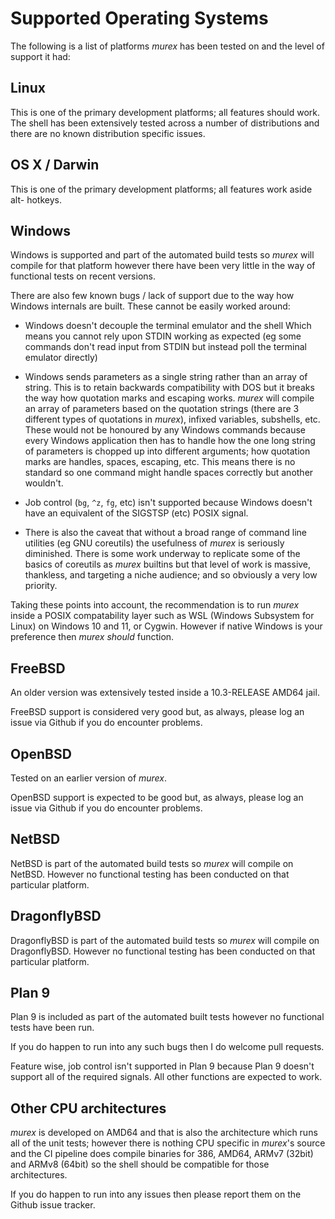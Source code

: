 # Supported Operating Systems

The following is a list of platforms _murex_ has been tested on and the
level of support it had:

## Linux

This is one of the primary development platforms; all features should work. The
shell has been extensively tested across a number of distributions and there
are no known distribution specific issues.

## OS X / Darwin

This is one of the primary development platforms; all features work aside alt-
hotkeys.

## Windows

Windows is supported and part of the automated build tests so _murex_ will
compile for that platform however there have been very little in the way of
functional tests on recent versions.

There are also few known bugs / lack of support due to the way how Windows
internals are built. These cannot be easily worked around:

* Windows doesn't decouple the terminal emulator and the shell Which means you
  cannot rely upon STDIN working as expected (eg some commands don't read input
  from STDIN but instead poll the terminal emulator directly)

* Windows sends parameters as a single string rather than an array of string.
  This is to retain backwards compatibility with DOS but it breaks the way how
  quotation marks and escaping works. _murex_ will compile an array of
  parameters based on the quotation strings (there are 3 different types of
  quotations in _murex_), infixed variables, subshells, etc. These would not be
  honoured by any Windows commands because every Windows application then has
  to handle how the one long string of parameters is chopped up into different
  arguments; how quotation marks are handles, spaces, escaping, etc. This means
  there is no standard so one command might handle spaces correctly but another
  wouldn't.

* Job control (`bg`, `^z`, `fg`, etc) isn't supported because Windows doesn't
  have an equivalent of the SIGSTSP (etc) POSIX signal. 

* There is also the caveat that without a broad range of command line utilities
  (eg GNU coreutils) the usefulness of _murex_ is seriously diminished. There
  is some work underway to replicate some of the basics of coreutils as _murex_
  builtins but that level of work is massive, thankless, and targeting a niche
  audience; and so obviously a very low priority.
  
Taking these points into account, the recommendation is to run _murex_ inside a
POSIX compatability layer such as WSL (Windows Subsystem for Linux) on Windows
10 and 11, or Cygwin. However if native Windows is your preference then _murex_
*should* function.

## FreeBSD

An older version was extensively tested inside a 10.3-RELEASE AMD64 jail.

FreeBSD support is considered very good but, as always, please log an issue via
Github if you do encounter problems.

## OpenBSD

Tested on an earlier version of _murex_.

OpenBSD support is expected to be good but, as always, please log an issue via
Github if you do encounter problems.

## NetBSD

NetBSD is part of the automated build tests so _murex_ will compile on NetBSD.
However no functional testing has been conducted on that particular platform.

## DragonflyBSD

DragonflyBSD is part of the automated build tests so _murex_ will compile on
DragonflyBSD. However no functional testing has been conducted on that
particular platform.

## Plan 9

Plan 9 is included as part of the automated built tests however no functional
tests have been run.

If you do happen to run into any such bugs then I do welcome pull requests.

Feature wise, job control isn't supported in Plan 9 because Plan 9 doesn't
support all of the required signals. All other functions are expected to work.

## Other CPU architectures

_murex_ is developed on AMD64 and that is also the architecture which runs all
of the unit tests; however there is nothing CPU specific in _murex_'s source
and the CI pipeline does compile binaries for 386, AMD64, ARMv7 (32bit) and
ARMv8 (64bit) so the shell should be compatible for those architectures.

If you do happen to run into any issues then please report them on the Github
issue tracker.
